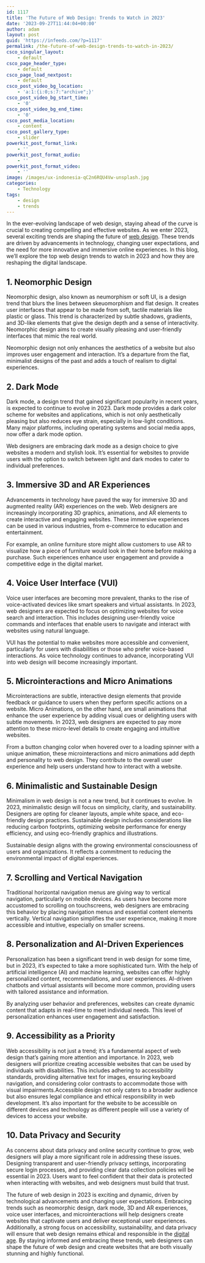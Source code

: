 ```yaml
---
id: 1117
title: 'The Future of Web Design: Trends to Watch in 2023'
date: '2023-09-27T11:44:04+00:00'
author: adam
layout: post
guid: 'https://infeeds.com/?p=1117'
permalink: /the-future-of-web-design-trends-to-watch-in-2023/
csco_singular_layout:
    - default
csco_page_header_type:
    - default
csco_page_load_nextpost:
    - default
csco_post_video_bg_location:
    - 'a:1:{i:0;s:7:"archive";}'
csco_post_video_bg_start_time:
    - '0'
csco_post_video_bg_end_time:
    - '0'
csco_post_media_location:
    - content
csco_post_gallery_type:
    - slider
powerkit_post_format_link:
    - ''
powerkit_post_format_audio:
    - ''
powerkit_post_format_video:
    - ''
image: /images/ux-indonesia-qC2n6RQU4Vw-unsplash.jpg
categories:
    - Technology
tags:
    - design
    - trends
---
```


In the ever-evolving landscape of web design, staying ahead of the curve is crucial to creating compelling and effective websites. As we enter 2023, several exciting trends are shaping the future of [web design](https://www.weareweb.com/ux-web-design). These trends are driven by advancements in technology, changing user expectations, and the need for more innovative and immersive online experiences. In this blog, we’ll explore the top web design trends to watch in 2023 and how they are reshaping the digital landscape.

## 1. Neomorphic Design

Neomorphic design, also known as neumorphism or soft UI, is a design trend that blurs the lines between skeuomorphism and flat design. It creates user interfaces that appear to be made from soft, tactile materials like plastic or glass. This trend is characterized by subtle shadows, gradients, and 3D-like elements that give the design depth and a sense of interactivity. Neomorphic design aims to create visually pleasing and user-friendly interfaces that mimic the real world.

Neomorphic design not only enhances the aesthetics of a website but also improves user engagement and interaction. It’s a departure from the flat, minimalist designs of the past and adds a touch of realism to digital experiences.

## 2. Dark Mode

Dark mode, a design trend that gained significant popularity in recent years, is expected to continue to evolve in 2023. Dark mode provides a dark color scheme for websites and applications, which is not only aesthetically pleasing but also reduces eye strain, especially in low-light conditions. Many major platforms, including operating systems and social media apps, now offer a dark mode option.

Web designers are embracing dark mode as a design choice to give websites a modern and stylish look. It’s essential for websites to provide users with the option to switch between light and dark modes to cater to individual preferences.

## 3. Immersive 3D and AR Experiences

Advancements in technology have paved the way for immersive 3D and augmented reality (AR) experiences on the web. Web designers are increasingly incorporating 3D graphics, animations, and AR elements to create interactive and engaging websites. These immersive experiences can be used in various industries, from e-commerce to education and entertainment.

For example, an online furniture store might allow customers to use AR to visualize how a piece of furniture would look in their home before making a purchase. Such experiences enhance user engagement and provide a competitive edge in the digital market.

## 4. Voice User Interface (VUI)

Voice user interfaces are becoming more prevalent, thanks to the rise of voice-activated devices like smart speakers and virtual assistants. In 2023, web designers are expected to focus on optimizing websites for voice search and interaction. This includes designing user-friendly voice commands and interfaces that enable users to navigate and interact with websites using natural language.

VUI has the potential to make websites more accessible and convenient, particularly for users with disabilities or those who prefer voice-based interactions. As voice technology continues to advance, incorporating VUI into web design will become increasingly important.

## 5. Microinteractions and Micro Animations

Microinteractions are subtle, interactive design elements that provide feedback or guidance to users when they perform specific actions on a website. Micro Animations, on the other hand, are small animations that enhance the user experience by adding visual cues or delighting users with subtle movements. In 2023, web designers are expected to pay more attention to these micro-level details to create engaging and intuitive websites.

From a button changing color when hovered over to a loading spinner with a unique animation, these microinteractions and micro animations add depth and personality to web design. They contribute to the overall user experience and help users understand how to interact with a website.

## 6. Minimalistic and Sustainable Design

Minimalism in web design is not a new trend, but it continues to evolve. In 2023, minimalistic design will focus on simplicity, clarity, and sustainability. Designers are opting for cleaner layouts, ample white space, and eco-friendly design practices. Sustainable design includes considerations like reducing carbon footprints, optimizing website performance for energy efficiency, and using eco-friendly graphics and illustrations.

Sustainable design aligns with the growing environmental consciousness of users and organizations. It reflects a commitment to reducing the environmental impact of digital experiences.

## 7. Scrolling and Vertical Navigation

Traditional horizontal navigation menus are giving way to vertical navigation, particularly on mobile devices. As users have become more accustomed to scrolling on touchscreens, web designers are embracing this behavior by placing navigation menus and essential content elements vertically. Vertical navigation simplifies the user experience, making it more accessible and intuitive, especially on smaller screens.

## 8. Personalization and AI-Driven Experiences

Personalization has been a significant trend in web design for some time, but in 2023, it’s expected to take a more sophisticated turn. With the help of artificial intelligence (AI) and machine learning, websites can offer highly personalized content, recommendations, and user experiences. AI-driven chatbots and virtual assistants will become more common, providing users with tailored assistance and information.

By analyzing user behavior and preferences, websites can create dynamic content that adapts in real-time to meet individual needs. This level of personalization enhances user engagement and satisfaction.

## 9. Accessibility as a Priority

Web accessibility is not just a trend; it’s a fundamental aspect of web design that’s gaining more attention and importance. In 2023, web designers will prioritize creating accessible websites that can be used by individuals with disabilities. This includes adhering to accessibility standards, providing alternative text for images, ensuring keyboard navigation, and considering color contrasts to accommodate those with visual impairments.Accessible design not only caters to a broader audience but also ensures legal compliance and ethical responsibility in web development. It’s also important for the website to be accessible on different devices and technology as different people will use a variety of devices to access your website.

## 10. Data Privacy and Security

As concerns about data privacy and online security continue to grow, web designers will play a more significant role in addressing these issues. Designing transparent and user-friendly privacy settings, incorporating secure login processes, and providing clear data collection policies will be essential in 2023. Users want to feel confident that their data is protected when interacting with websites, and web designers must build that trust.

The future of web design in 2023 is exciting and dynamic, driven by technological advancements and changing user expectations. Embracing trends such as neomorphic design, dark mode, 3D and AR experiences, voice user interfaces, and microinteractions will help designers create websites that captivate users and deliver exceptional user experiences. Additionally, a strong focus on accessibility, sustainability, and data privacy will ensure that web design remains ethical and responsible in the [digital age](https://blog.hubspot.com/marketing/web-design-trends-2017). By staying informed and embracing these trends, web designers can shape the future of web design and create websites that are both visually stunning and highly functional.